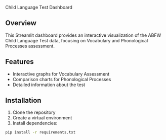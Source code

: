 Child Language Test Dashboard

## Overview
This Streamlit dashboard provides an interactive visualization of the ABFW Child Language Test data, focusing on Vocabulary and Phonological Processes assessment.

## Features
- Interactive graphs for Vocabulary Assessment
- Comparison charts for Phonological Processes
- Detailed information about the test

## Installation

1. Clone the repository
2. Create a virtual environment
3. Install dependencies:
```bash
pip install -r requirements.txt
